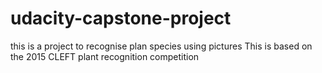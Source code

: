 # udacity-capstone-project
this is a project to recognise plan species using pictures
This is based on the 2015 CLEFT plant recognition competition

